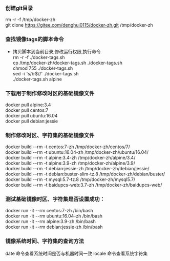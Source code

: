 ### 创建git目录

rm -r -f /tmp/docker-zh                                                               \
git clone https://gitee.com/denghui0115/docker-zh.git /tmp/docker-zh                  

### 查找镜像tags的脚本命令
- 拷贝脚本到当前目录,修改运行权限,执行命令 \
rm -r -f ./docker-tags.sh    \
cp /tmp/docker-zh/docker-tags.sh ./docker-tags.sh \
chmod 755 ./docker-tags.sh \
sed -i 's/\r$//' ./docker-tags.sh \
./docker-tags.sh alpine 

### 下载用于制作修改时区的基础镜像文件

docker pull alpine:3.4         \
docker pull centos:7           \
docker pull ubuntu:16.04       \
docker pull debian:jessie 

### 制作修改时区、字符集的基础镜像文件

docker build --rm -t centos:7-zh /tmp/docker-zh/centos/7/                                  \
docker build --rm -t ubuntu:16.04-zh /tmp/docker-zh/ubuntu/16.04/                          \
docker build --rm -t alpine:3.4-zh /tmp/docker-zh/alpine/3.4/                              \
docker build --rm -t alpine:3.9-zh /tmp/docker-zh/alpine/3.9/                              \
docker build --rm -t debian:jessie-zh /tmp/docker-zh/debian/jessie/                        \
docker build --rm -t debian:buster-slim-tz.8 /tmp/docker-zh/debian/buster/                 \
docker build --rm -t mysql:5.7-tz.8 /tmp/docker-zh/mysql5.7/                               \
docker build --rm -t baidupcs-web:3.7-zh /tmp/docker-zh/baidupcs-web/       

### 测试基础镜像时区、字符集是否设置成功：

docker run -it --rm centos:7-zh /bin/bash             \
docker run -it --rm ubuntu:16.04-zh /bin/bash         \
docker run -it --rm alpine:3.9-zh /bin/bash           \
docker run -it --rm debian:jessie-zh /bin/bash

### 镜像系统时间、字符集的查询方法 

date 命令查看系统时间是否与机器时间一致
locale 命令查看系统字符集

